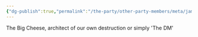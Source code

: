```yaml
---
{"dg-publish":true,"permalink":"/the-party/other-party-members/meta/james-absolom/","updated":"2024-12-23T14:13:34.693+00:00"}
---
```


The Big Cheese, architect of our own destruction or simply 'The DM'